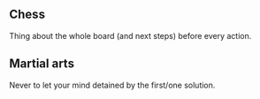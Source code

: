 ## Chess
Thing about the whole board (and next steps) before every action.

## Martial arts
Never to let your mind detained by the first/one solution.

